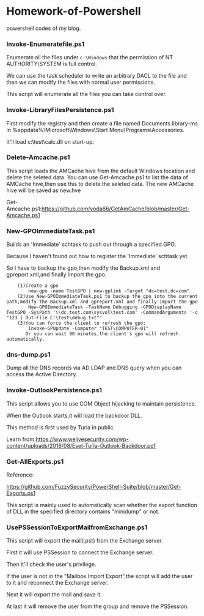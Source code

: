 # Homework-of-Powershell
powershell codes of my blog.

### Invoke-Enumeratefile.ps1

Enumerate all the files under `c:\Windows` that the permission of NT AUTHORITY\SYSTEM is full control.

We can use the task scheduler to write an arbitrary DACL to the file and then we can modify the files with normal user permissions.

This script will enumerate all the files you can take control over.

### Invoke-LibraryFilesPersistence.ps1

First modify the registry and then create a file named Documents.library-ms in %appdata%\Microsoft\Windows\Start Menu\Programs\Accessories.

It'll load c:\test\calc.dll on start-up.

### Delete-Amcache.ps1

This script loads the AMCache hive from the default Windows location and delete the seleted data.
You can use Get-Amcache.ps1 to list the data of AMCache hive,then use this to delete the seleted data.
The new AMCache hive will be saved as new.hve

Get-Amcache.ps1:https://github.com/yoda66/GetAmCache/blob/master/Get-Amcache.ps1

### New-GPOImmediateTask.ps1

Builds an 'Immediate' schtask to push out through a specified GPO.

Because I haven't found out how to register the 'Immediate' schtask yet.

So I have to backup the gpo,then modify the Backup.xml and gpreport.xml,and finally import the gpo.
                
        (1)Create a gpo
            new-gpo -name TestGPO | new-gplink -Target "dc=test,dc=com"
        (2)Use New-GPOImmediateTask.ps1 to backup the gpo into the current path,modify the Backup.xml and gpreport.xml and finally import the gpo       
            New-GPOImmediateTask -TaskName Debugging -GPODisplayName TestGPO -SysPath '\\dc.test.com\sysvol\test.com' -CommandArguments '-c "123 | Out-File C:\test\debug.txt"'
        (3)You can force the client to refresh the gpo:
            Invoke-GPUpdate -Computer "TEST\COMPUTER-01"
           Or you can wait 90 minutes,the client's gpo will refresh automatically. 

### dns-dump.ps1

Dump all the DNS records via AD LDAP and DNS query when you can access the Active Directory.

### Invoke-OutlookPersistence.ps1

This script allows you to use COM Object hijacking to maintain persistence.

When the Outlook starts,it will load the backdoor DLL.

This method is first used by Turla in public.

Learn from:https://www.welivesecurity.com/wp-content/uploads/2018/08/Eset-Turla-Outlook-Backdoor.pdf

### Get-AllExports.ps1

Reference:

https://github.com/FuzzySecurity/PowerShell-Suite/blob/master/Get-Exports.ps1

This script is mainly used to automatically scan whether the export function of DLL in the specified directory contains "minidump" or not.

### UsePSSessionToExportMailfromExchange.ps1

This script will export the mail(.pst) from the Exchange server.

First it will use PSSession to connect the Exchange server.

Then it'll check the user's privilege.

If the user is not in the "Mailbox Import Export",the script will add the user to it and reconnect the Exchange server.

Next it will export the mail and save it.

At last it will remove the user from the group and remove the PSSession.


